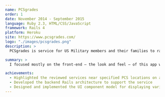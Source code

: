 ```yaml
---
name: PCSgrades
order: 1
date: November 2014 - September 2015
language: Ruby 2.3, HTML/CSS/JavaScript
framework: Rails 4
platform: Heroku
site: https://www.pcsgrades.com/
logo: "./images/pcsgrades.png"
description: >
  PCSgrades is service for US Military members and their families to rate and review neighborhoods, base housing, REALTORS®, mortgage lenders, schools and other related services.

summary: >
  I focused mostly on the front-end – the look and feel – of this app while I learned Ruby. I designed a UI component system that enabled rapid development of consistently styled elements to keep pace with the rapid requirement changes. Towards the end of my time with the project, I was the lead programmer and responsible for project's architecture.

achievements:
  - Highlighted the reviewed services near specified PCS locations on an interactive maps
  - Developed the backend Rails architecture to support the service
  - Designed and implemented the UI component model for displaying variable data
---
```

